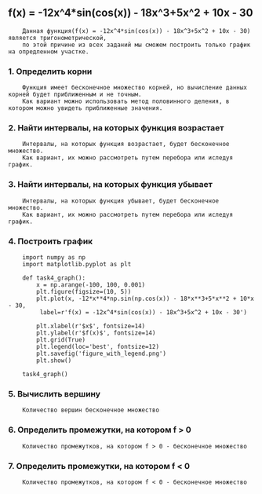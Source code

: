 ## f(x) = -12x^4*sin(cos(x)) - 18x^3+5x^2 + 10x - 30
```
    Данная функция(f(x) = -12x^4*sin(cos(x)) - 18x^3+5x^2 + 10x - 30) является тригонометрической, 
    по этой причине из всех заданий мы сможем построить только график на опредленном участке.
```
### 1. Определить корни
```
    Функция имеет бесконечное множество корней, но вычисление данных корней будет приближенным и не точным. 
    Как вариант можно использовать метод половинного деления, в котором можно увидеть приближенные значения.
```
### 2. Найти интервалы, на которых функция возрастает
```
    Интервалы, на которых функция возрастает, будет бесконечное множество. 
    Как вариант, их можно рассмотреть путем перебора или иследуя график.
```
### 3. Найти интервалы, на которых функция убывает
```
    Интервалы, на которых функция убывает, будет бесконечное множество. 
    Как вариант, их можно рассмотреть путем перебора или иследуя график.
```
### 4. Построить график
```
    import numpy as np
    import matplotlib.pyplot as plt

    def task4_graph():
        x = np.arange(-100, 100, 0.001)
        plt.figure(figsize=(10, 5))
        plt.plot(x, -12*x**4*np.sin(np.cos(x)) - 18*x**3+5*x**2 + 10*x - 30, 
		 label=r'f(x) = -12x^4*sin(cos(x)) - 18x^3+5x^2 + 10x - 30')

        plt.xlabel(r'$x$', fontsize=14)
        plt.ylabel(r'$f(x)$', fontsize=14)
        plt.grid(True)
        plt.legend(loc='best', fontsize=12)
        plt.savefig('figure_with_legend.png')
        plt.show()

    task4_graph()
```
### 5. Вычислить вершину
```
    Количество вершин бесконечное множество
```
### 6. Определить промежутки, на котором f > 0
```
    Количество промежутков, на котором f > 0 - бесконечное множество 
```
### 7. Определить промежутки, на котором f < 0
```
    Количество промежутков, на котором f < 0 - бесконечное множество
```

